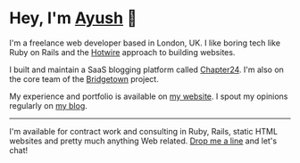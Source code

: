 # Hey, I'm [Ayush](https://twitter.com/ayushn21) 👋

I'm a freelance web developer based in London, UK. I like boring tech like Ruby on Rails and the [Hotwire](https://hotwire.dev) approach to building websites.

I built and maintain a SaaS blogging platform called [Chapter24](https://chapter24.app). I'm also on the core team of the [Bridgetown](https://bridgetownrb.com) project.

My experience and portfolio is available on [my website](https://radioactivetoy.tech). I spout my opinions regularly on [my blog](https://binarysolo.chapter24.blog).

----

I'm available for contract work and consulting in Ruby, Rails, static HTML websites and pretty much anything Web related. [Drop me a line](mailto:ayush@radioactivetoy.tech) and let's chat!